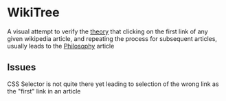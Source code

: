 # WikiTree
A visual attempt to verify the [theory](https://en.wikipedia.org/wiki/Wikipedia:Getting_to_Philosophy) that clicking on the first link of any given wikipedia article, and repeating the process for subsequent articles, usually leads to the [Philosophy](https://en.wikipedia.org/wiki/Philosophy) article

## Issues
CSS Selector is not quite there yet leading to selection of the wrong link as the "first" link in an article